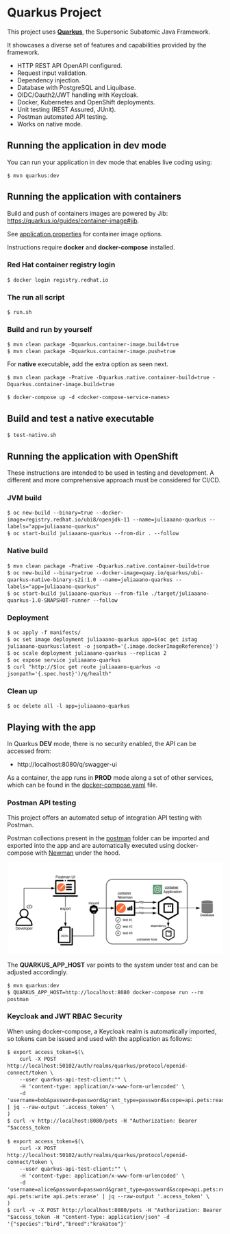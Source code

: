 # Quarkus Project

This project uses [**Quarkus**](https://quarkus.io/), the Supersonic Subatomic Java Framework.

It showcases a diverse set of features and capabilities provided by the framework.

* HTTP REST API OpenAPI configured.
* Request input validation.
* Dependency injection.
* Database with PostgreSQL and Liquibase.
* OIDC/Oauth2/JWT handling with Keycloak.
* Docker, Kubernetes and OpenShift deployments.
* Unit testing (REST Assured, JUnit).
* Postman automated API testing.
* Works on native mode.

## Running the application in dev mode

You can run your application in dev mode that enables live coding using:
```
$ mvn quarkus:dev
```

## Running the application with containers

Build and push of containers images are powered by Jib: https://quarkus.io/guides/container-image#jib.

See [application.properties](./src/main/resources/application.properties) for container image options.

Instructions require **docker** and **docker-compose** installed.

### Red Hat container registry login
```
$ docker login registry.redhat.io
```

### The run all script

```
$ run.sh
```

### Build and run by yourself

```
$ mvn clean package -Dquarkus.container-image.build=true
$ mvn clean package -Dquarkus.container-image.push=true
```

For **native** executable, add the extra option as seen next.

```
$ mvn clean package -Pnative -Dquarkus.native.container-build=true -Dquarkus.container-image.build=true
```

```
$ docker-compose up -d <docker-compose-service-names>
```

## Build and test a native executable

```
$ test-native.sh
```

## Running the application with OpenShift

These instructions are intended to be used in testing and development. A different and more comprehensive approach must be considered for CI/CD.

### JVM build

```
$ oc new-build --binary=true --docker-image=registry.redhat.io/ubi8/openjdk-11 --name=juliaaano-quarkus --labels="app=juliaaano-quarkus"
$ oc start-build juliaaano-quarkus --from-dir . --follow
```

### Native build

```
$ mvn clean package -Pnative -Dquarkus.native.container-build=true
$ oc new-build --binary=true --docker-image=quay.io/quarkus/ubi-quarkus-native-binary-s2i:1.0 --name=juliaaano-quarkus --labels="app=juliaaano-quarkus"
$ oc start-build juliaaano-quarkus --from-file ./target/juliaaano-quarkus-1.0-SNAPSHOT-runner --follow
```

### Deployment

```
$ oc apply -f manifests/
$ oc set image deployment juliaaano-quarkus app=$(oc get istag juliaaano-quarkus:latest -o jsonpath='{.image.dockerImageReference}')
$ oc scale deployment juliaaano-quarkus --replicas 2
$ oc expose service juliaaano-quarkus
$ curl "http://$(oc get route juliaaano-quarkus -o jsonpath='{.spec.host}')/q/health"
```

### Clean up

```
$ oc delete all -l app=juliaaano-quarkus
```

## Playing with the app

In Quarkus **DEV** mode, there is no security enabled, the API can be accessed from:

* http://localhost:8080/q/swagger-ui

As a container, the app runs in **PROD** mode along a set of other services, which can be found in the [docker-compose.yaml](./docker-compose.yaml) file.

### Postman API testing

This project offers an automated setup of integration API testing with Postman.

Postman collections present in the [postman](./postman) folder can be imported and exported into the app and are automatically executed using docker-compose with [Newman](https://github.com/postmanlabs/newman) under the hood.

![Postman API Testing with Newman](./postman-api-testing-newman.png )

The **QUARKUS_APP_HOST** var points to the system under test and can be adjusted accordingly.

```
$ mvn quarkus:dev
$ QUARKUS_APP_HOST=http://localhost:8080 docker-compose run --rm postman
```

### Keycloak and JWT RBAC Security

When using docker-compose, a Keycloak realm is automatically imported, so tokens can be issued and used with the application as follows:

```
$ export access_token=$(\
    curl -X POST http://localhost:50102/auth/realms/quarkus/protocol/openid-connect/token \
    --user quarkus-api-test-client:"" \
    -H 'content-type: application/x-www-form-urlencoded' \
    -d 'username=bob&password=password&grant_type=password&scope=api.pets:read' | jq --raw-output '.access_token' \
)
$ curl -v http://localhost:8080/pets -H "Authorization: Bearer "$access_token

$ export access_token=$(\
    curl -X POST http://localhost:50102/auth/realms/quarkus/protocol/openid-connect/token \
    --user quarkus-api-test-client:"" \
    -H 'content-type: application/x-www-form-urlencoded' \
    -d 'username=alice&password=password&grant_type=password&scope=api.pets:read api.pets:write api.pets:erase' | jq --raw-output '.access_token' \
)
$ curl -v -X POST http://localhost:8080/pets -H "Authorization: Bearer "$access_token -H "Content-Type: application/json" -d '{"species":"bird","breed":"krakatoo"}'
```
